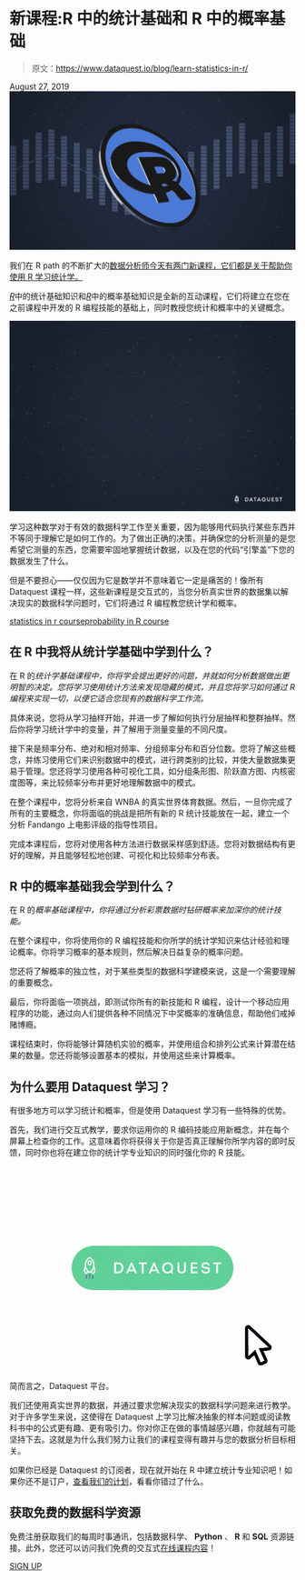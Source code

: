 # 新课程:R 中的统计基础和 R 中的概率基础

> 原文：<https://www.dataquest.io/blog/learn-statistics-in-r/>

August 27, 2019![learn-r-statistics](img/2616eebff8a90c44ce42d22b492db33b.png)

我们在 R path 的不断扩大的[数据分析师今天有两门新课程，它们都是关于帮助你使用 R 学习统计学。](https://www.dataquest.io/path/data-analyst-r/)

[*R*](https://www.dataquest.io/course/statistics-fundamentals-r/)中的统计基础知识和[*R*](https://www.dataquest.io/course/probability-fundamentals-r)中的概率基础知识是全新的互动课程，它们将建立在您在之前课程中开发的 R 编程技能的基础上，同时教授您统计和概率中的关键概念。

![learn-statistics-for-r](img/ab32495531871bb28849276a5a2a21c5.png "learn-statistics-for-r")

学习这种数学对于有效的数据科学工作至关重要，因为能够用代码执行某些东西并不等同于理解它是如何工作的。为了做出正确的决策，并确保您的分析测量的是您希望它测量的东西，您需要牢固地掌握统计数据，以及在您的代码“引擎盖”下您的数据发生了什么。

但是不要担心——仅仅因为它是数学并不意味着它一定是痛苦的！像所有 Dataquest 课程一样，这些新课程是交互式的，当您分析真实世界的数据集以解决现实的数据科学问题时，它们将通过 R 编程教您统计学和概率。

[statistics in r course](https://www.dataquest.io/course/statistics-fundamentals-r)[probability in R course](https://www.dataquest.io/course/probability-fundamentals-r)

## 在 R 中我将从统计学基础中学到什么？

在 R 的*统计学基础课程中，你将学会提出更好的问题，并就如何分析数据做出更明智的决定。您将学习使用统计方法来发现隐藏的模式，并且您将学习如何通过 R 编程来实现一切，以便它适合您现有的数据科学工作流。*

具体来说，您将从学习抽样开始，并进一步了解如何执行分层抽样和整群抽样。然后你将学习统计学中的变量，并了解用于测量变量的不同尺度。

接下来是频率分布、绝对和相对频率、分组频率分布和百分位数。您将了解这些概念，并练习使用它们来识别数据中的模式，进行跨类别的比较，并使大量数据集更易于管理。您还将学习使用各种可视化工具，如分组条形图、阶跃直方图、内核密度图等，来比较频率分布并更好地理解数据中的模式。

在整个课程中，您将分析来自 WNBA 的真实世界体育数据。然后，一旦你完成了所有的主要概念，你将面临的挑战是把所有新的 R 统计技能放在一起，建立一个分析 Fandango 上电影评级的指导性项目。

完成本课程后，您将对使用各种方法进行数据采样感到舒适。您将对数据结构有更好的理解，并且能够轻松地创建、可视化和比较频率分布表。

## R 中的概率基础我会学到什么？

在 R 的*概率基础课程中，你将通过分析彩票数据时钻研概率来加深你的统计技能。*

在整个课程中，你将使用你的 R 编程技能和你所学的统计学知识来估计经验和理论概率。你将学习概率的基本规则，然后解决日益复杂的概率问题。

您还将了解概率的独立性，对于某些类型的数据科学建模来说，这是一个需要理解的重要概念。

最后，你将面临一项挑战，即测试你所有的新技能和 R 编程，设计一个移动应用程序的功能，通过向人们提供各种不同情况下中奖概率的准确信息，帮助他们戒掉赌博瘾。

课程结束时，你将能够计算随机实验的概率，并使用组合和排列公式来计算潜在结果的数量。您还将能够设置基本的模拟，并使用这些来计算概率。

## 为什么要用 Dataquest 学习？

有很多地方可以学习统计和概率，但是使用 Dataquest 学习有一些特殊的优势。

首先，我们进行交互式教学，要求你运用你的 R 编码技能应用新概念，并在每个屏幕上检查你的工作。这意味着你将获得关于你是否真正理解你所学内容的即时反馈，同时你也将在建立你的统计学专业知识的同时强化你的 R 技能。

![dataquest-coding-platform](img/e0a57e55c661c158afcfa90576de9be5.png "dataquest-coding-platform")

简而言之，Dataquest 平台。

我们还使用真实世界的数据，并通过要求您解决现实的数据科学问题来进行教学。对于许多学生来说，这使得在 Dataquest 上学习比解决抽象的样本问题或阅读教科书中的公式更有趣、更有吸引力。你对你正在做的事情越感兴趣，你就越有可能坚持下去。这就是为什么我们努力让我们的课程变得有趣并与您的数据分析目标相关。

如果你已经是 Dataquest 的订阅者，现在就开始在 R 中建立统计专业知识吧！如果你还不是订户，[查看我们的计划](https://www.dataquest.io/subscribe/)，看看你错过了什么。

## 获取免费的数据科学资源

免费注册获取我们的每周时事通讯，包括数据科学、 **Python** 、 **R** 和 **SQL** 资源链接。此外，您还可以访问我们免费的交互式[在线课程内容](/data-science-courses)！

[SIGN UP](https://app.dataquest.io/signup)